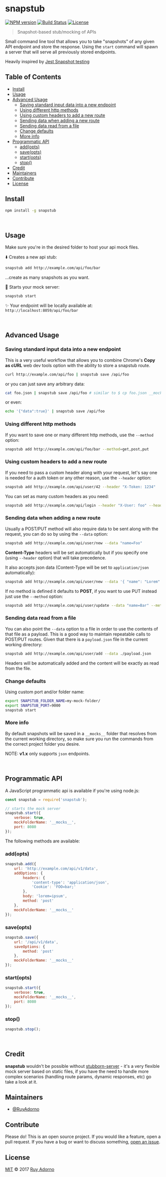 # snapstub

[![NPM version](https://badge.fury.io/js/snapstub.svg)](https://npmjs.org/package/snapstub)
[![Build Status](https://travis-ci.org/ruyadorno/snapstub.svg?branch=master)](https://travis-ci.org/ruyadorno/snapstub)
[![License](http://img.shields.io/badge/license-MIT-blue.svg?style=flat)](https://raw.githubusercontent.com/ruyadorno/snapstub/master/LICENSE)

> Snapshot-based stub/mocking of APIs

Small command line tool that allows you to take "snapshots" of any given API endpoint and store the response. Using the `start` command will spawn a server that will serve all previously stored endpoints.

Heavily inspired by [Jest Snapshot testing](https://facebook.github.io/jest/blog/2016/07/27/jest-14.html)

## Table of Contents

- [Install](#install)
- [Usage](#usage)
- [Advanced Usage](#advanced-usage)
	- [Saving standard input data into a new endpoint](#saving-standard-input-data-into-a-new-endpoint)
	- [Using different http methods](#using-different-http-methods)
	- [Using custom headers to add a new route](#using-custom-headers-to-add-a-new-route)
	- [Sending data when adding a new route](#sending-data-when-adding-a-new-route)
	- [Sending data read from a file](#sending-data-read-from-a-file)
	- [Change defaults](#change-defaults)
	- [More info](#more-info)
- [Programmatic API](#programmatic-api)
	- [add(opts)](#addopts)
	- [save(opts)](#saveopts)
	- [start(opts)](#startopts)
	- [stop()](#stop)
- [Credit](#credit)
- [Maintainers](#maintainers)
- [Contribute](#contribute)
- [License](#license)

## Install

```sh
npm install -g snapstub
```

<br/>

## Usage

Make sure you're in the desired folder to host your api mock files.

:arrow_down: Creates a new api stub:

```sh
snapstub add http://example.com/api/foo/bar
```

...create as many snapshots as you want.

:rocket: Starts your mock server:

```sh
snapstub start
```

:sparkles: Your endpoint will be locally available at: `http://localhost:8059/api/foo/bar`

<br/>

## Advanced Usage

### Saving standard input data into a new endpoint

This is a very useful workflow that allows you to combine Chrome's **Copy as cURL** web dev tools option with the ability to store a snapstub route.

```sh
curl http://example.com/api/foo | snapstub save /api/foo
```

or you can just save any arbitrary data:

```sh
cat foo.json | snapstub save /api/foo # similar to $ cp foo.json __mocks__/api/foo
```

or even:

```sh
echo '{"data":true}' | snapstub save /api/foo
```

### Using different http methods

If you want to save one or many different http methods, use the `--method` option:

```sh
snapstub add http://example.com/api/foo/bar --method=get,post,put
```

### Using custom headers to add a new route

If you need to pass a custom header along with your request, let's say one is needed for a auth token or any other reason, use the `--header` option:

```sh
snapstub add http://example.com/api/user/42 --header "X-Token: 1234"
```

You can set as many custom headers as you need:

```sh
snapstub add http://example.com/api/login --header "X-User: foo" --header "X-Token: bar"
```

### Sending data when adding a new route

Usually a POST/PUT method will also require data to be sent along with the request, you can do so by using the `--data` option:

```sh
snapstub add http://example.com/api/user/new --data "name=Foo"
```

**Content-Type** headers will be set automatically but if you specify one (using `--header` option) that will take precedence.

It also accepts json data (Content-Type will be set to `application/json` automatically):

```sh
snapstub add http://example.com/api/user/new --data '{ "name": "Lorem" }'
```

If no method is defined it defaults to **POST**, if you want to use PUT instead just use the `--method` option:

```sh
snapstub add http://example.com/api/user/update --data "name=Bar" --method=put
```

### Sending data read from a file

You can also point the `--data` option to a file in order to use the contents of that file as a payload. This is a good way to maintain repeatable calls to POST/PUT routes. Given that there is a `payload.json` file in the current working directory:

```sh
snapstub add http://example.com/api/user/add --data ./payload.json
```

Headers will be automatically added and the content will be exactly as read from the file.

### Change defaults

Using custom port and/or folder name:

```sh
export SNAPSTUB_FOLDER_NAME=my-mock-folder/
export SNAPSTUB_PORT=9000
snapstub start
```

### More info

By default snapshots will be saved in a `__mocks__` folder that resolves from the current working directory, so make sure you run the commands from the correct project folder you desire.

NOTE: **v1.x** only supports `json` endpoints.

<br/>

## Programmatic API

A JavaScript programmatic api is available if you're using node.js:

```js
const snapstub = require('snapstub');

// starts the mock server
snapstub.start({
	verbose: true,
	mockFolderName: '__mocks__',
	port: 8080
});
```

The following methods are available:

### add(opts)

```js
snapstub.add({
	url: 'http://example.com/api/v1/data',
	addOptions: {
		headers: {
			'content-type': 'application/json',
			'Cookie': 'FOO=bar;'
		},
		body: 'lorem=ipsum',
		method: 'post'
	},
	mockFolderName: '__mocks__'
});
```

### save(opts)

```js
snapstub.save({
	url: '/api/v1/data',
	saveOptions: {
		method: 'post'
	},
	mockFolderName: '__mocks__'
});
```

### start(opts)

```js
snapstub.start({
	verbose: true,
	mockFolderName: '__mocks__',
	port: 8080
});
```

### stop()

```js
snapstub.stop();
```

<br/>

## Credit

**snapstub** wouldn't be possible without [stubborn-server](https://github.com/zeachco/stubborn-server) - it's a very flexible mock server based on static files, if you have the need to handle more complex scenarios (handling route params, dynamic responses, etc) go take a look at it.

## Maintainers

- [@RuyAdorno](https://github.com/ruyadorno)

## Contribute

Please do! This is an open source project. If you would like a feature, open a pull request. If you have a bug or want to discuss something, [open an issue](https://github.com/ruyadorno/snapstub/issues/new).

## License

[MIT](LICENSE) © 2017 [Ruy Adorno](http://ruyadorno.com)
